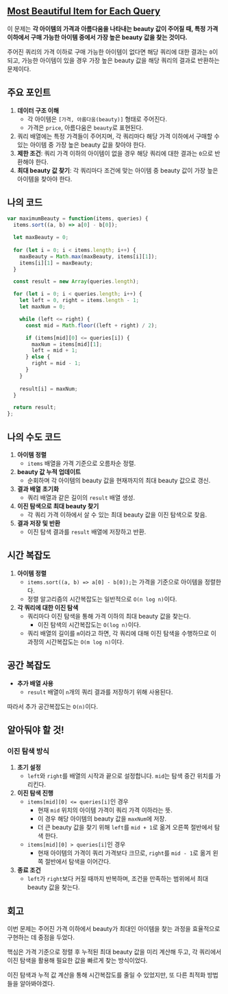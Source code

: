 ## [**Most Beautiful Item for Each Query**](https://leetcode.com/problems/most-beautiful-item-for-each-query/)

이 문제는 **각 아이템의 가격과 아름다움을 나타내는 beauty 값이 주어질 때, 특정 가격 이하에서 구매 가능한 아이템 중에서 가장 높은 beauty 값을 찾는 것이다.**

주어진 쿼리의 가격 이하로 구매 가능한 아이템이 없다면 해당 쿼리에 대한 결과는 `0`이 되고, 가능한 아이템이 있을 경우 가장 높은 beauty 값을 해당 쿼리의 결과로 반환하는 문제이다.

## 주요 포인트

1. **데이터 구조 이해**
    - 각 아이템은 `[가격, 아름다움(beauty)]` 형태로 주어진다.
    - 가격은 `price`, 아름다움은 `beauty`로 표현된다.
2. 쿼리 배열에는 특정 가격들이 주어지며, 각 쿼리마다 해당 가격 이하에서 구매할 수 있는 아이템 중 가장 높은 beauty 값을 찾아야 한다.
3. **제한 조건**: 쿼리 가격 이하의 아이템이 없을 경우 해당 쿼리에 대한 결과는 `0`으로 반환해야 한다.
4. **최대 beauty 값 찾기**: 각 쿼리마다 조건에 맞는 아이템 중 beauty 값이 가장 높은 아이템을 찾아야 한다.

## 나의 코드

```jsx
var maximumBeauty = function(items, queries) {
  items.sort((a, b) => a[0] - b[0]);

  let maxBeauty = 0;
  
  for (let i = 0; i < items.length; i++) {
    maxBeauty = Math.max(maxBeauty, items[i][1]);
    items[i][1] = maxBeauty;
  }

  const result = new Array(queries.length);

  for (let i = 0; i < queries.length; i++) {
    let left = 0, right = items.length - 1;
    let maxNum = 0;

    while (left <= right) {
      const mid = Math.floor((left + right) / 2);

      if (items[mid][0] <= queries[i]) {
        maxNum = items[mid][1]; 
        left = mid + 1;
      } else {
        right = mid - 1;
      }
    }
    
    result[i] = maxNum;
  }

  return result;
};
```

## 나의 수도 코드

1. **아이템 정렬**
    - `items` 배열을 가격 기준으로 오름차순 정렬.
2. **beauty 값 누적 업데이트**
    - 순회하며 각 아이템의 beauty 값을 현재까지의 최대 beauty 값으로 갱신.
3. **결과 배열 초기화**
    - 쿼리 배열과 같은 길이의 `result` 배열 생성.
4. **이진 탐색으로 최대 beauty 찾기**
    - 각 쿼리 가격 이하에서 살 수 있는 최대 beauty 값을 이진 탐색으로 찾음.
5. **결과 저장 및 반환**
    - 이진 탐색 결과를 `result` 배열에 저장하고 반환.

## 시간 복잡도

1. **아이템 정렬**
    - `items.sort((a, b) => a[0] - b[0]);`는 가격을 기준으로 아이템을 정렬한다.
    - 정렬 알고리즘의 시간복잡도는 일반적으로 `O(n log n)`이다.
2. **각 쿼리에 대한 이진 탐색**
    - 쿼리마다 이진 탐색을 통해 가격 이하의 최대 beauty 값을 찾는다.
        - 이진 탐색의 시간복잡도는 `O(log n)`이다.
    - 쿼리 배열의 길이를 `m`이라고 하면, 각 쿼리에 대해 이진 탐색을 수행하므로 이 과정의 시간복잡도는 `O(m log n)`이다.

## 공간 복잡도

- **추가 배열 사용**
    - `result` 배열이 `n`개의 쿼리 결과를 저장하기 위해 사용된다.

따라서 추가 공간복잡도는 `O(n)`이다.

## 알아둬야 할 것!

### 이진 탐색 방식

1. **초기 설정**
    - `left`와 `right`를 배열의 시작과 끝으로 설정합니다. `mid`는 탐색 중간 위치를 가리킨다.
2. **이진 탐색 진행**
    - `items[mid][0] <= queries[i]`인 경우
        - 현재 `mid` 위치의 아이템 가격이 쿼리 가격 이하라는 뜻.
        - 이 경우 해당 아이템의 beauty 값을 `maxNum`에 저장.
        - 더 큰 beauty 값을 찾기 위해 `left`를 `mid + 1`로 옮겨 오른쪽 절반에서 탐색 한다.
    - `items[mid][0] > queries[i]`인 경우
        - 현재 아이템의 가격이 쿼리 가격보다 크므로, `right`를 `mid - 1`로 옮겨 왼쪽 절반에서 탐색을 이어간다.
3. **종료 조건**
    - `left`가 `right`보다 커질 때까지 반복하며, 조건을 만족하는 범위에서 최대 beauty 값을 찾는다.

## 회고

이번 문제는 주어진 가격 이하에서 beauty가 최대인 아이템을 찾는 과정을 효율적으로 구현하는 데 중점을 두었다.

핵심은 가격 기준으로 정렬 후 누적된 최대 beauty 값을 미리 계산해 두고, 각 쿼리에서 이진 탐색을 활용해 필요한 값을 빠르게 찾는 방식이었다. 

이진 탐색과 누적 값 계산을 통해 시간복잡도를 줄일 수 있었지만, 또 다른 최적화 방법들을 알아봐야겠다.
